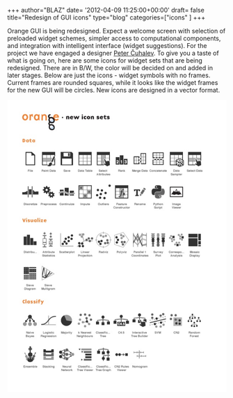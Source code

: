 +++
author="BLAZ"
date= '2012-04-09 11:25:00+00:00'
draft= false
title="Redesign of GUI icons"
type="blog"
categories=["icons" ]
+++

Orange GUI is being redesigned. Expect a welcome screen with selection of preloaded widget schemes, simpler access to computational components, and integration with intelligent interface (widget suggestions). For the project we have engaged a designer [Peter Čuhalev](http://yukaii.com/). To give you a taste of what is going on, here are some icons for widget sets that are being redesigned. There are in B/W, the color will be decided on and added in later stages. Below are just the icons - widget symbols with no frames. Current frames are rounded squares, while it looks like the widget frames for the new GUI will be circles. New icons are designed in a vector format.

![](/images/2012/04/09/orange-icons-new-sets.png__600x800_q95_crop_subject_location-94%2C171_upscale.jpg)

